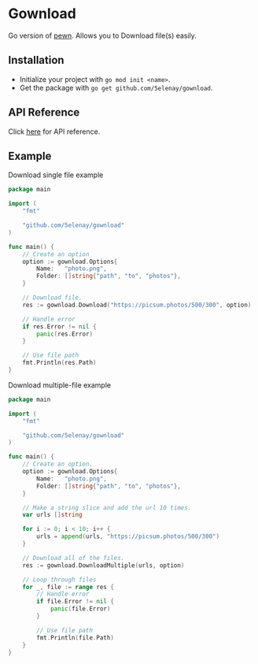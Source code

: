 # Gownload

Go version of [pewn](https://github.com/5elenay/pewn). Allows you to Download file(s) easily.

## Installation

-   Initialize your project with `go mod init <name>`.
-   Get the package with `go get github.com/5elenay/gownload`.

## API Reference

Click [here](https://pkg.go.dev/github.com/5elenay/gownload) for API reference.

## Example

Download single file example

```go
package main

import (
	"fmt"

	"github.com/5elenay/gownload"
)

func main() {
	// Create an option
	option := gownload.Options{
		Name:   "photo.png",
		Folder: []string{"path", "to", "photos"},
	}

	// Download file.
	res := gownload.Download("https://picsum.photos/500/300", option)

	// Handle error
	if res.Error != nil {
		panic(res.Error)
	}

	// Use file path
	fmt.Println(res.Path)
}
```

Download multiple-file example

```go
package main

import (
	"fmt"

	"github.com/5elenay/gownload"
)

func main() {
	// Create an option.
	option := gownload.Options{
		Name:   "photo.png",
		Folder: []string{"path", "to", "photos"},
	}

	// Make a string slice and add the url 10 times.
	var urls []string

	for i := 0; i < 10; i++ {
		urls = append(urls, "https://picsum.photos/500/300")
	}

	// Download all of the files.
	res := gownload.DownloadMultiple(urls, option)

	// Loop through files
	for _, file := range res {
		// Handle error
		if file.Error != nil {
			panic(file.Error)
		}

		// Use file path
		fmt.Println(file.Path)
	}
}
```
